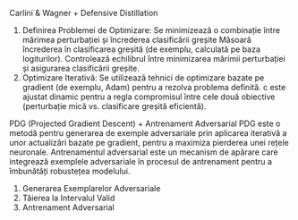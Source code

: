Carlini & Wagner + Defensive Distillation 

1. Definirea Problemei de Optimizare:
Se minimizează o combinație între mărimea perturbației și încrederea clasificării greșite
​Măsoară încrederea în clasificarea greșită (de exemplu, calculată pe baza logiturilor).
 Controlează echilibrul între minimizarea mărimii perturbației și asigurarea clasificării greșite.
2. Optimizare Iterativă:
Se utilizează tehnici de optimizare bazate pe gradient (de exemplu, Adam) pentru a rezolva problema definită.
c este ajustat dinamic pentru a regla compromisul între cele două obiective (perturbație mică vs. clasificare greșită eficientă).

PDG (Projected Gradient Descent) + Antrenament Adversarial
PDG este o metodă pentru generarea de exemple adversariale prin aplicarea iterativă a unor actualizări bazate pe gradient, pentru a maximiza pierderea unei rețele neuronale. Antrenamentul adversarial este un mecanism de apărare care integrează exemplele adversariale în procesul de antrenament pentru a îmbunătăți robustețea modelului.
1. Generarea Exemplarelor Adversariale
2. Tăierea la Intervalul Valid
3. Antrenament Adversarial

